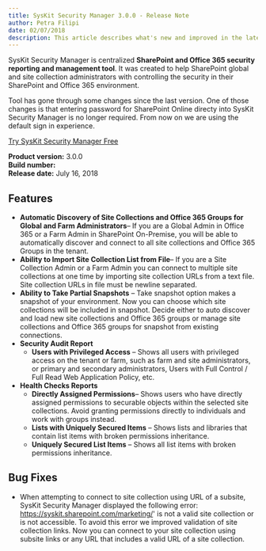 ```yaml
---
title: SysKit Security Manager 3.0.0 - Release Note
author: Petra Filipi 
date: 02/07/2018 
description: This article describes what's new and improved in the latest version of SysKit Security Manager.
---
```


SysKit Security Manager is centralized __SharePoint and Office 365 security reporting and management tool__. It was created to help SharePoint global and site collection administrators with controlling the security in their SharePoint and Office 365 environment.

Tool has gone through some changes since the last version. One of those changes is that entering password for SharePoint Online directy into SysKit Security Manager is no longer required. From now on we are using the default sign in experience. 

[Try SysKit Security Manager Free](https://www.syskit.com/products/security-manager/download/)

__Product version:__ 3.0.0  
__Build number:__      
__Release date:__ July 16, 2018  


## Features
* __Automatic Discovery of Site Collections and Office 365 Groups for Global and Farm Administrators__– If you are a Global Admin in Office 365 or a Farm Admin in SharePoint On-Premise, you will be able to automatically discover and connect to all site collections and Office 365 Groups in the tenant.
* __Ability to Import Site Collection List from File__– If you are a Site Collection Admin or a Farm Admin you can connect to multiple site collections at one time by importing site collection URLs from a text file.  Site collection URLs in file must be newline separated. 
* __Ability to Take Partial Snapshots__ – Take snapshot option makes a snapshot of your environment. Now you can choose which site collections will be included in snapshot. Decide either to auto discover and load new site collections and Office 365 groups or manage site collections and Office 365 groups for snapshot from existing connections.
* __Security Audit Report__
    * __Users with Privileged Access__ – Shows all users with privileged access on the tenant or farm, such as farm and site administrators, or primary and secondary administrators, Users with Full Control / Full Read Web Application Policy, etc.
* __Health Checks Reports__
    * __Directly Assigned Permissions__– Shows users who have directly assigned permissions to securable objects within the selected site collections. Avoid granting permissions directly to individuals and work with groups instead.
    * __Lists with Uniquely Secured Items__ – Shows lists and libraries that contain list items with broken permissions inheritance.
    * __Uniquely Secured List Items__ – Shows all list items with broken permissions inheritance.

## Bug Fixes
* When attempting to connect to site collection using URL of a subsite, SysKit Security Manager displayed the following error: https://syskit.sharepoint.com/marketing/' is not a valid site collection or is not accessible.
To avoid this error we improved validation of site collection links. Now you can connect to your site collection using subsite links or any URL that includes a valid URL of a site collection.
